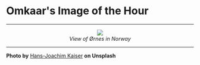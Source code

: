 # Omkaar's Image of the Hour

---

<div align="center">

<a href="https://unsplash.com/photos/a-picturesque-coastal-town-nestled-against-mountains-2msFqISyGUU">
  <img src="https://images.unsplash.com/photo-1748178765097-1c012c848596?crop=entropy&cs=tinysrgb&fit=max&fm=jpg&ixid=M3w3NjA2Nzh8MHwxfHJhbmRvbXx8fHx8fHx8fDE3NDk4NzM2MDB8&ixlib=rb-4.1.0&q=80&w=1080" style="max-width:100%; height:auto;">
</a>

<br>
<i>View of Ørnes in Norway</i>

</div>

---

**Photo by** [Hans-Joachim Kaiser](https://unsplash.com/@zesa) **on Unsplash**

